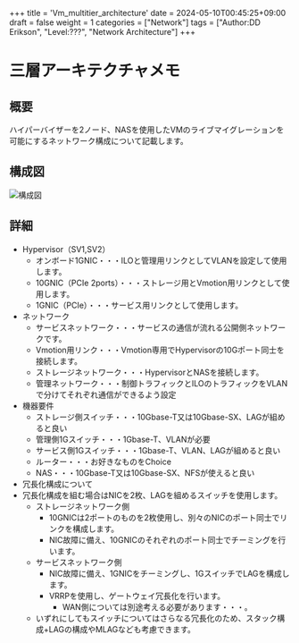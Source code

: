 +++
title = 'Vm_multitier_architecture'
date = 2024-05-10T00:45:25+09:00
draft = false
weight = 1
categories = ["Network"]
tags = ["Author:DD Erikson", "Level:???", "Network Architecture"]
+++
# 三層アーキテクチャメモ

## 概要

ハイパーバイザーを2ノード、NASを使用したVMのライブマイグレーションを可能にするネットワーク構成について記載します。

## 構成図

![構成図](/img/network_archtecture_for_vm.png)

## 詳細

* Hypervisor（SV1,SV2）
  * オンボード1GNIC・・・ILOと管理用リンクとしてVLANを設定して使用します。
  * 10GNIC（PCIe 2ports）・・・ストレージ用とVmotion用リンクとして使用します。
  * 1GNIC（PCIe）・・・サービス用リンクとして使用します。
* ネットワーク
  * サービスネットワーク・・・サービスの通信が流れる公開側ネットワークです。
  * Vmotion用リンク・・・Vmotion専用でHypervisorの10Gポート同士を接続します。
  * ストレージネットワーク・・・HypervisorとNASを接続します。
  * 管理ネットワーク・・・制御トラフィックとILOのトラフィックをVLANで分けてそれぞれ通信ができるよう設定
* 機器要件
  * ストレージ側スイッチ・・・10Gbase-T又は10Gbase-SX、LAGが組めると良い
  * 管理側1Gスイッチ・・・1Gbase-T、VLANが必要
  * サービス側1Gスイッチ・・・1Gbase-T、VLAN、LAGが組めると良い
  * ルーター・・・お好きなものをChoice
  * NAS・・・10Gbase-T又は10Gbase-SX、NFSが使えると良い
* 冗長化構成について
* 冗長化構成を組む場合はNICを2枚、LAGを組めるスイッチを使用します。
  * ストレージネットワーク側
    * 10GNICは2ポートのものを2枚使用し、別々のNICのポート同士でリンクを構成します。
    * NIC故障に備え、10GNICのそれぞれのポート同士でチーミングを行います。
  * サービスネットワーク側
    * NIC故障に備え、1GNICをチーミングし、1GスイッチでLAGを構成します。
    * VRRPを使用し、ゲートウェイ冗長化を行います。
      * WAN側については別途考える必要があります・・・。
  * いずれにしてもスイッチについてはさらなる冗長化のため、スタック構成+LAGの構成やMLAGなども考慮できます。
